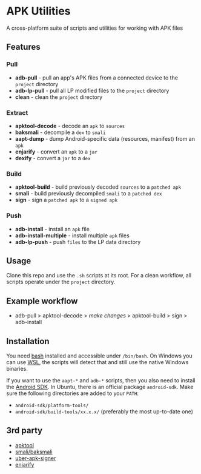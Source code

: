 # APK Utilities
A cross-platform suite of scripts and utilities for working with APK files

## Features
### Pull
* __adb-pull__ - pull an app's APK files from a connected device to the `project` directory
* __adb-lp-pull__ - pull all LP modified files to the `project` directory
* __clean__ - clean the `project` directory 
### Extract
* __apktool-decode__ - decode an `apk` to `sources`
* __baksmali__ - decompile a `dex` to `smali`
* __aapt-dump__ - dump Android-specific data (resources, manifest) from an `apk`
* __enjarify__ - convert an `apk` to a `jar`
* __dexify__ - convert a `jar` to a `dex`
### Build
* __apktool-build__ - build previously decoded `sources` to a `patched apk` 
* __smali__ - build previously decompiled `smali` to a `patched dex`
* __sign__ - sign a `patched apk` to a `signed apk`
### Push
* __adb-install__ - install an `apk` file
* __adb-install-multiple__ - install multiple `apk` files
* __adb-lp-push__ - push `files` to the LP data directory

## Usage
Clone this repo and use the `.sh` scripts at its root. For a clean workflow, all scripts operate under the `project` directory.

## Example workflow
* adb-pull > apktool-decode > *make changes* > apktool-build > sign > adb-install

## Installation
You need [bash](https://www.gnu.org/software/bash/) installed and accessible under `/bin/bash`. On Windows you can use [WSL](https://docs.microsoft.com/en-us/windows/wsl/), the scripts will detect that and still use the native Windows binaries.

If you want to use the `aapt-*` and `adb-*` scripts, then you also need to install the [Android SDK](https://developer.android.com/studio/#downloads
). In Ubuntu, there is an official package `android-sdk`. Make sure the following directories are added to your `PATH`:
* `android-sdk/platform-tools/`
* `android-sdk/build-tools/xx.x.x/` (preferably the most up-to-date one)

## 3rd party
* [apktool](https://github.com/iBotPeaches/Apktool)
* [smali/baksmali](https://github.com/JesusFreke/smali)
* [uber-apk-signer](https://github.com/patrickfav/uber-apk-signer)
* [enjarify](https://github.com/Storyyeller/enjarify)
